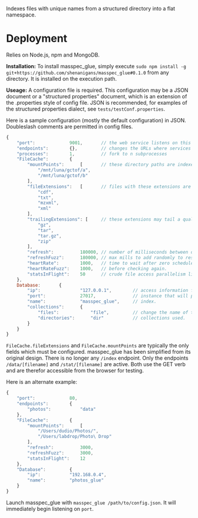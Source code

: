 Indexes files with unique names from a structured directory into a 
flat namespace.

Deployment
==========
Relies on Node.js, npm and MongoDB.

__Installation:__ To install masspec_glue, simply execute 
`sudo npm install -g git+https://github.com/shenanigans/masspec_glue#0.1.0`
from any directory. It is installed on the execution path.

__Useage:__ A configuration file is required. This configuration may be 
a JSON document or a "structured properties" document, which is an 
extension of the .properties style of config file. JSON is recommended, 
for examples of the structured properties dialect, see 
`tests/testConf.properties`.

Here is a sample configuration (mostly the default configuration) in 
JSON. Doubleslash comments are permitted in config files.
```javascript
{
    "port":           	9001,		// the web service listens on this port
    "endpoints":      	{},			// changes the URLs where services reside
    "processes":      	1,			// fork to n subprocesses
    "FileCache":      	{
	    "mountPoints":  	[		// these directory paths are indexed
	    	"/mnt/luna/gctof/a",
	    	"/mnt/luna/gctof/b"
	    ],		
	    "fileExtensions":   [		// files with these extensions are indexed
            "cdf",
            "txt",
            "mzxml",
            "xml"
        ],
	    "trailingExtensions": [		// these extensions may tail a qualifying filename
	        "gz",
	        "tar",
	        "tar.gz",
	        "zip"
	    ],
	    "refresh":          180000, // number of milliseconds between directory scans.
	    "refreshFuzz":      180000, // max mills to add randomly to rescan timer.
	    "heartRate":        1000,   // time to wait after zero scheduled rescans are found
	    "heartRateFuzz":    1000,   // before checking again.
	    "statsInFlight":    50		// crude file access parallelism limiter. Reduce if too many calls to stat occur at once.
	},
    Database:       {
		"ip": 				"127.0.0.1",		// access information for the mongodb 
		"port": 			27017,				// instance that will persist the 
		"name": 			"masspec_glue",     // index.
		"collections":		{
			"files":  			"file",			// change the name of the database
			"directories": 		"dir"			// collections used.
		}
	}
}
```

`FileCache.fileExtensions` and `FileCache.mountPoints` are typically 
the only fields which must be configured. masspec_glue has been 
simplified from its original design. There is no longer any `/index` 
endpoint. Only the endpoints `/data/[filename]` and 
`/stat/[filename]` are active. Both use the GET verb and are therefor 
accessible from the browser for testing.

Here is an alternate example:
```javascript
{
	"port":				80,
	"endpoints":		{
		"photos":			"data"
	},
	"FileCache":		{
		"mountPoints":		[
			"/Users/dudio/Photos/",
			"/Users/labdrop/Photo\ Drop"
		],
		"refresh":			3000,
		"refreshFuzz":		3000,
		"statsInFlight":	12
	},
	"Database":			{
		"ip":			"192.168.0.4",
		"name":			"photos_glue"
	}
}
```

Launch masspec_glue with `masspec_glue /path/to/config.json`. It will 
immediately begin listening on `port`.

